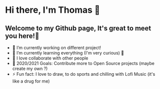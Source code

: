 # Hi there, I'm Thomas 👋


## Welcome to my Github page, It's great to meet you here!🙂

- 🔭 I’m currently working on different project!
- 🌱 I’m currently learning everything (I'm very curious) 🤣
- 👯 I love collaborate with other people
- 🥅 2020/2021 Goals: Contribute more to Open Source projects (maybe create my own ?)
- ⚡ Fun fact: I love to draw, to do sports and chilling with Lofi Music (it's like a drug for me) 






